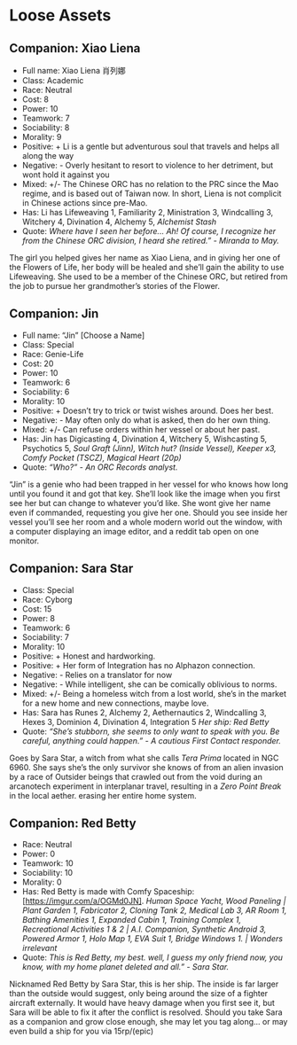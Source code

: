 # Loose Assets

## Companion: Xiao Liena
- Full name: Xiao Liena 肖列娜
- Class: Academic
- Race: Neutral
- Cost: 8
- Power: 10
- Teamwork: 7
- Sociability: 8
- Morality: 9
- Positive: + Li is a gentle but adventurous soul that travels and helps all along the way
- Negative: - Overly hesitant to resort to violence to her detriment, but wont hold it against you
- Mixed: +/- The Chinese ORC has no relation to the PRC since the Mao regime, and is based out of Taiwan now. In short, Liena is not complicit in Chinese actions since pre-Mao.
- Has: Li has Lifeweaving 1, Familiarity 2, Ministration 3, Windcalling 3, Witchery 4, Divination 4, Alchemy 5, _Alchemist Stash_
- Quote: _*Where have I seen her before... Ah! Of course, I recognize her from the Chinese ORC division, I heard she retired.” - Miranda to May.*_

The girl you helped gives her name as Xiao Liena, and in giving her one of the Flowers of Life, her body will be healed and she’ll gain the ability to use Lifeweaving. She used to be a member of the Chinese ORC, but retired from the job to pursue her grandmother’s stories of the Flower.


## Companion: Jin
- Full name: “Jin” [Choose a Name]
- Class: Special
- Race: Genie-Life
- Cost: 20
- Power: 10
- Teamwork: 6
- Sociability: 6
- Morality: 10
- Positive: + Doesn’t try to trick or twist wishes around. Does her best.
- Negative: - May often only do what is asked, then do her own thing.
- Mixed: +/- Can refuse orders within her vessel or about her past.
- Has: Jin has Digicasting 4, Divination 4, Witchery 5, Wishcasting 5, Psychotics 5, _Soul Graft (Jinn), Witch hut? (Inside Vessel), Keeper x3, Comfy Pocket (TSCZ), Magical Heart (20p)_
- Quote: _*“Who?” - An ORC Records analyst.*_

“Jin” is a genie who had been trapped in her vessel for who knows how long until you found it and got that key. She’ll look like the image when you first see her but can change to whatever you’d like. She wont give her name even if commanded, requesting you give her one. Should you see inside her vessel you’ll see her room and a whole modern world out the window, with a computer displaying an image editor, and a reddit tab open on one monitor.


## Companion: Sara Star
- Class: Special
- Race: Cyborg
- Cost: 15
- Power: 8
- Teamwork: 6
- Sociability: 7
- Morality: 10
- Positive: + Honest and hardworking.
- Positive: + Her form of Integration has no Alphazon connection.
- Negative: - Relies on a translator for now
- Negative: - While intelligent, she can be comically oblivious to norms.
- Mixed: +/- Being a homeless witch from a lost world, she’s in the market for a new home and new connections, maybe love.
- Has: Sara has Runes 2, Alchemy 2, Aethernautics 2, Windcalling 3, Hexes 3, Dominion 4, Divination 4, Integration 5 _Her ship: Red Betty_
- Quote: _*“She’s stubborn, she seems to only want to speak with you. Be careful, anything could happen.” - A cautious First Contact responder.*_

Goes by Sara Star, a witch from what she calls _Tera Prima_ located in NGC 6960. She says she’s the only survivor she knows of from an alien invasion by a race of Outsider beings that crawled out from the void during an arcanotech experiment in interplanar travel, resulting in a _Zero Point Break_ in the local aether. erasing her entire home system.


## Companion: Red Betty
- Race: Neutral
- Power: 0
- Teamwork: 10
- Sociability: 10
- Morality: 0
- Has: Red Betty is made with Comfy Spaceship: [https://imgur.com/a/OGMd0JN]. *_Human Space Yacht, Wood Paneling | Plant Garden 1, Fabricator 2, Cloning Tank 2, Medical Lab 3, AR Room 1, Bathing Amenities 1, Expanded Cabin 1, Training Complex 1, Recreational Activities 1 & 2 | A.I. Companion, Synthetic Android 3, Powered Armor 1, Holo Map 1, EVA Suit 1, Bridge Windows 1. | Wonders irrelevant_*
- Quote: _*This is Red Betty, my best. well, I guess my only friend now, you know, with my home planet deleted and all.” - Sara Star.*_

Nicknamed Red Betty by Sara Star, this is her ship. The inside is far larger than the outside would suggest, only being around the size of a fighter aircraft externally. It would have heavy damage when you first see it, but Sara will be able to fix it after the conflict is resolved. Should you take Sara as a companion and grow close enough, she may let you tag along... or may even build a ship for you via 15rp/(epic)
